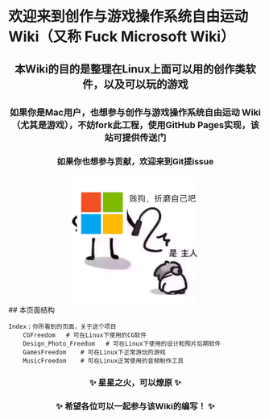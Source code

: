 # 欢迎来到创作与游戏操作系统自由运动 Wiki（又称 Fuck Microsoft Wiki）
## <center>本Wiki的目的是整理在Linux上面可以用的创作类软件，以及可以玩的游戏</center>
## <center><small>如果你是Mac用户，也想参与创作与游戏操作系统自由运动 Wiki（尤其是游戏），不妨fork此工程，使用GitHub Pages实现，该站可提供传送门</small></center>
### <center> 如果你也想参与贡献，欢迎来到Git提issue </center> 
<div align="center">
   <img src="images/icon.jpg" alt="fuckms" width="50%">
</div>
## 本页面结构

    Index：你所看到的页面，关于这个项目
        CGFreedom   # 可在Linux下使用的CG软件
        Design_Photo_Freedom   # 可在Linux下使用的设计和照片后期软件
        GamesFreedom    # 可在Linux下正常游玩的游戏
        MusicFreedom    # 可在Linux正常使用的音频制作工具

### <center> ✨ 星星之火，可以燎原 ✨ </center> 
### <center> ✨ 希望各位可以一起参与该Wiki的编写！ ✨ </center>
